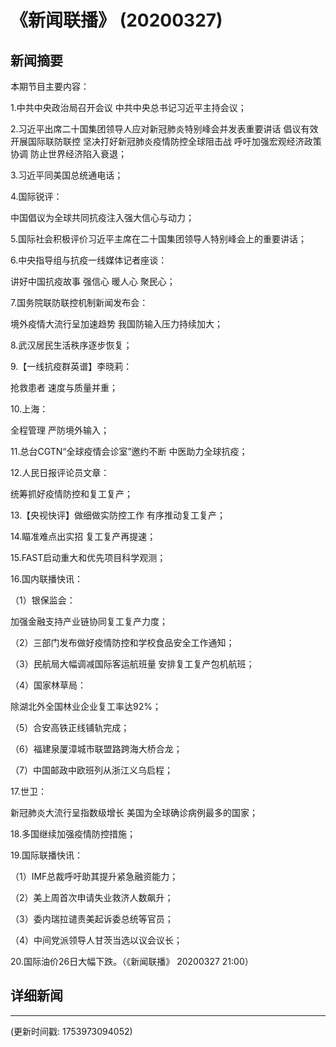# 《新闻联播》 (20200327)

## 新闻摘要

本期节目主要内容：

1.中共中央政治局召开会议 中共中央总书记习近平主持会议；

2.习近平出席二十国集团领导人应对新冠肺炎特别峰会并发表重要讲话 倡议有效开展国际联防联控 坚决打好新冠肺炎疫情防控全球阻击战 呼吁加强宏观经济政策协调 防止世界经济陷入衰退；

3.习近平同美国总统通电话；

4.国际锐评：

中国倡议为全球共同抗疫注入强大信心与动力；

5.国际社会积极评价习近平主席在二十国集团领导人特别峰会上的重要讲话；

6.中央指导组与抗疫一线媒体记者座谈：

讲好中国抗疫故事 强信心 暖人心 聚民心；

7.国务院联防联控机制新闻发布会：

境外疫情大流行呈加速趋势 我国防输入压力持续加大；

8.武汉居民生活秩序逐步恢复；

9.【一线抗疫群英谱】李晓莉：

抢救患者 速度与质量并重；

10.上海：

全程管理 严防境外输入；

11.总台CGTN“全球疫情会诊室”邀约不断 中医助力全球抗疫；

12.人民日报评论员文章：

统筹抓好疫情防控和复工复产；

13.【央视快评】做细做实防控工作 有序推动复工复产；

14.瞄准难点出实招 复工复产再提速；

15.FAST启动重大和优先项目科学观测；

16.国内联播快讯：

（1）银保监会：

加强金融支持产业链协同复工复产力度；

（2）三部门发布做好疫情防控和学校食品安全工作通知；

（3）民航局大幅调减国际客运航班量 安排复工复产包机航班；

（4）国家林草局：

除湖北外全国林业企业复工率达92%；

（5）合安高铁正线铺轨完成；

（6）福建泉厦漳城市联盟路跨海大桥合龙；

（7）中国邮政中欧班列从浙江义乌启程；

17.世卫：

新冠肺炎大流行呈指数级增长 美国为全球确诊病例最多的国家；

18.多国继续加强疫情防控措施；

19.国际联播快讯：

（1）IMF总裁呼吁助其提升紧急融资能力；

（2）美上周首次申请失业救济人数飙升；

（3）委内瑞拉谴责美起诉委总统等官员；

（4）中间党派领导人甘茨当选以议会议长；

20.国际油价26日大幅下跌。（《新闻联播》 20200327 21:00）

## 详细新闻

---

(更新时间戳: 1753973094052)

